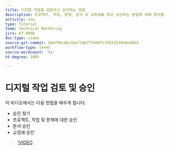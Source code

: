 ```yaml
---
title: 디지털 작업을 검토하고 승인하는 방법
description: 프로젝트, 작업, 문제, 문서 및 교정쇄를 찾고 승인하는 방법에 대해 알아봅니다.
activity: use
type: Tutorial
team: Technical Marketing
jira: KT-8808
doc-type: video
source-git-commit: bbdf99c6bc1be714077fd94fc3f8325394de36b3
workflow-type: tm+mt
source-wordcount: '51'
ht-degree: 100%

---
```


# 디지털 작업 검토 및 승인

이 비디오에서는 다음 방법을 배우게 됩니다.

* 승인 찾기
* 프로젝트, 작업 및 문제에 대한 승인
* 문서 승인
* 교정쇄 승인

>[!VIDEO](https://video.tv.adobe.com/v/3444953/?quality=12&learn=on&enablevpops=1&captions=kor)

<!--
learn more URLS
Approving work
Home area for Reviewers
Guides
Home overview for Reviewers
Issue page overview
-->